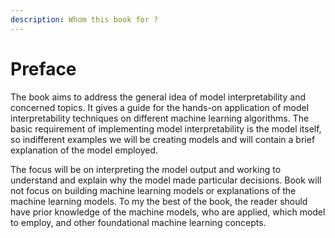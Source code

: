 ```yaml
---
description: Whom this book for ?
---
```


# Preface

The book aims to address the general idea of model interpretability and concerned topics. It gives a guide for the hands-on application of model interpretability techniques on different machine learning algorithms. The basic requirement of implementing model interpretability is the model itself, so indifferent examples we will be creating models and will contain a brief explanation of the model employed. 

The focus will be on interpreting the model output and working to understand and explain why the model made particular decisions. Book will not focus on building machine learning models or explanations of the machine learning models. To my the best of the book, the reader should have prior knowledge of the machine models, who are applied, which model to employ, and other foundational machine learning concepts.


